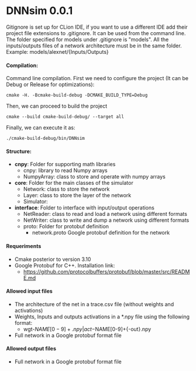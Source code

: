 # DNNsim 0.0.1

Gitignore is set up for CLion IDE, if you want to use a different IDE add their project file extensions to .gitignore. 
It can be used from the command line. The folder specified for models under .gitignore is "models". 
All the inputs/outputs files of a network architecture must be in the same folder. Example: models/alexnet/{Inputs/Outputs}

#### Compilation:
Command line compilation. First we need to configure the project (It can be Debug or Release for optimizations):
    
    cmake -H. -Bcmake-build-debug -DCMAKE_BUILD_TYPE=Debug

Then, we can proceed to build the project

    cmake --build cmake-build-debug/ --target all

Finally, we can execute it as:

    ./cmake-build-debug/bin/DNNsim

#### Structure:
*   **cnpy**: Folder for supporting math libraries
    *   cnpy: library to read Numpy arrays
    *   NumpyArray: class to store and operate with numpy arrays
*   **core**: Folder for the main classes of the simulator
    *   Network: class to store the network
    *   Layer: class to store the layer of the network
    *   Simulator: 
*   **interface**: Folder to interface with input/output operations
    *   NetReader: class to read and load a network using different formats
    *   NetWriter: class to write and dump a network using different formats
    * proto: Folder for protobuf definition
        * network.proto Google protobuf definition for the network
        
#### Requeriments
*   Cmake posterior to version 3.10
*   Google Protobuf for C++. Installation link:
    *   https://github.com/protocolbuffers/protobuf/blob/master/src/README.md

#### Allowed input files

*   The architecture of the net in a trace.csv file (without weights and activations)
*   Weights, Inputs and outputs activations in a *.npy file using the following format:
    *   wgt-$NAME[0-9]+.npy | act-$NAME[0-9]+{-out}.npy
*   Full network in a Google protobuf format file

#### Allowed output files

*   Full network in a Google protobuf format file


[comment]:<> (Current python simulator for Bit-Pragmatic is under:) 
[comment]:<> (*   /aenao-99/delmasl1/cnvlutin-PRA/MIsim/functionalSerial.py)
[comment]:<> (*   /aenao-99/delmasl1/cnvlutin-PRA/MIsim/testSystem.py)


